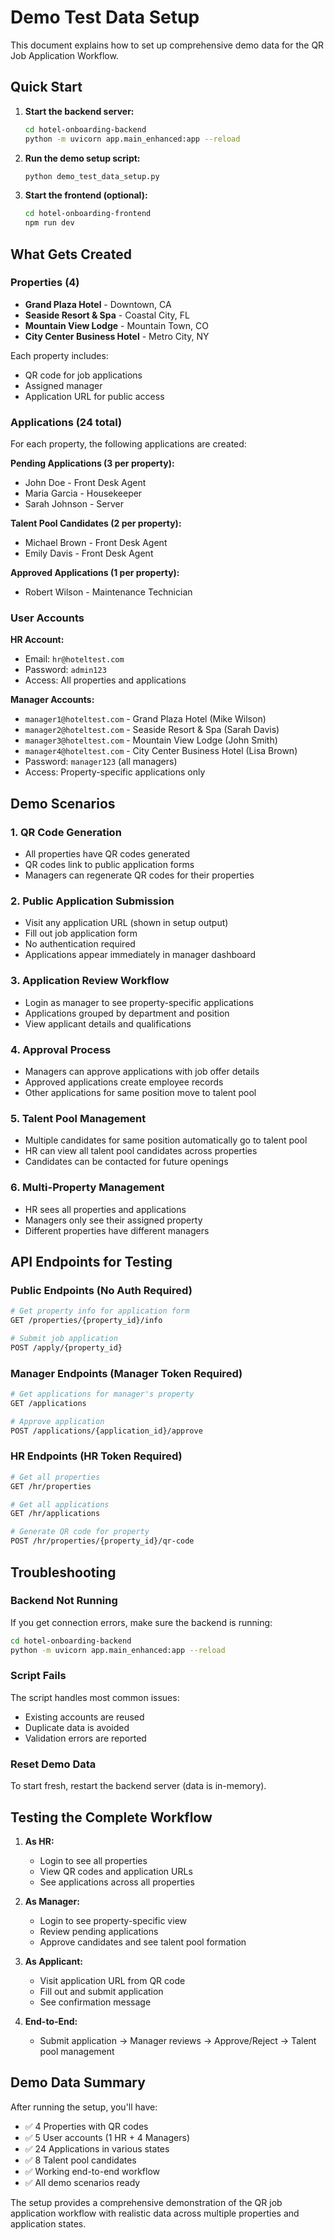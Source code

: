 # Demo Test Data Setup

This document explains how to set up comprehensive demo data for the QR Job Application Workflow.

## Quick Start

1. **Start the backend server:**
   ```bash
   cd hotel-onboarding-backend
   python -m uvicorn app.main_enhanced:app --reload
   ```

2. **Run the demo setup script:**
   ```bash
   python demo_test_data_setup.py
   ```

3. **Start the frontend (optional):**
   ```bash
   cd hotel-onboarding-frontend
   npm run dev
   ```

## What Gets Created

### Properties (4)
- **Grand Plaza Hotel** - Downtown, CA
- **Seaside Resort & Spa** - Coastal City, FL  
- **Mountain View Lodge** - Mountain Town, CO
- **City Center Business Hotel** - Metro City, NY

Each property includes:
- QR code for job applications
- Assigned manager
- Application URL for public access

### Applications (24 total)
For each property, the following applications are created:

**Pending Applications (3 per property):**
- John Doe - Front Desk Agent
- Maria Garcia - Housekeeper  
- Sarah Johnson - Server

**Talent Pool Candidates (2 per property):**
- Michael Brown - Front Desk Agent
- Emily Davis - Front Desk Agent

**Approved Applications (1 per property):**
- Robert Wilson - Maintenance Technician

### User Accounts

**HR Account:**
- Email: `hr@hoteltest.com`
- Password: `admin123`
- Access: All properties and applications

**Manager Accounts:**
- `manager1@hoteltest.com` - Grand Plaza Hotel (Mike Wilson)
- `manager2@hoteltest.com` - Seaside Resort & Spa (Sarah Davis)
- `manager3@hoteltest.com` - Mountain View Lodge (John Smith)
- `manager4@hoteltest.com` - City Center Business Hotel (Lisa Brown)
- Password: `manager123` (all managers)
- Access: Property-specific applications only

## Demo Scenarios

### 1. QR Code Generation
- All properties have QR codes generated
- QR codes link to public application forms
- Managers can regenerate QR codes for their properties

### 2. Public Application Submission
- Visit any application URL (shown in setup output)
- Fill out job application form
- No authentication required
- Applications appear immediately in manager dashboard

### 3. Application Review Workflow
- Login as manager to see property-specific applications
- Applications grouped by department and position
- View applicant details and qualifications

### 4. Approval Process
- Managers can approve applications with job offer details
- Approved applications create employee records
- Other applications for same position move to talent pool

### 5. Talent Pool Management
- Multiple candidates for same position automatically go to talent pool
- HR can view all talent pool candidates across properties
- Candidates can be contacted for future openings

### 6. Multi-Property Management
- HR sees all properties and applications
- Managers only see their assigned property
- Different properties have different managers

## API Endpoints for Testing

### Public Endpoints (No Auth Required)
```bash
# Get property info for application form
GET /properties/{property_id}/info

# Submit job application
POST /apply/{property_id}
```

### Manager Endpoints (Manager Token Required)
```bash
# Get applications for manager's property
GET /applications

# Approve application
POST /applications/{application_id}/approve
```

### HR Endpoints (HR Token Required)
```bash
# Get all properties
GET /hr/properties

# Get all applications
GET /hr/applications

# Generate QR code for property
POST /hr/properties/{property_id}/qr-code
```

## Troubleshooting

### Backend Not Running
If you get connection errors, make sure the backend is running:
```bash
cd hotel-onboarding-backend
python -m uvicorn app.main_enhanced:app --reload
```

### Script Fails
The script handles most common issues:
- Existing accounts are reused
- Duplicate data is avoided
- Validation errors are reported

### Reset Demo Data
To start fresh, restart the backend server (data is in-memory).

## Testing the Complete Workflow

1. **As HR:**
   - Login to see all properties
   - View QR codes and application URLs
   - See applications across all properties

2. **As Manager:**
   - Login to see property-specific view
   - Review pending applications
   - Approve candidates and see talent pool formation

3. **As Applicant:**
   - Visit application URL from QR code
   - Fill out and submit application
   - See confirmation message

4. **End-to-End:**
   - Submit application → Manager reviews → Approve/Reject → Talent pool management

## Demo Data Summary

After running the setup, you'll have:
- ✅ 4 Properties with QR codes
- ✅ 5 User accounts (1 HR + 4 Managers)  
- ✅ 24 Applications in various states
- ✅ 8 Talent pool candidates
- ✅ Working end-to-end workflow
- ✅ All demo scenarios ready

The setup provides a comprehensive demonstration of the QR job application workflow with realistic data across multiple properties and application states.